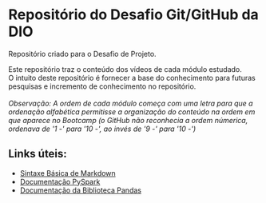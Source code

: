 # Repositório do Desafio Git/GitHub da DIO <br>
Repositório criado para o Desafio de Projeto.

Este repositório traz o conteúdo dos vídeos de cada módulo estudado. <br>
O intuito deste repositório é fornecer a base do conhecimento para futuras pesquisas e incremento de conhecimento no repositório.
<br>
<br>
*Observação: A ordem de cada módulo começa com uma letra para que a ordenação alfabética permitisse a organização do conteúdo na ordem em que aparece no Bootcamp (o GitHub não reconhecia a ordem númerica, ordenava de '1 -' para '10 -', ao invés de '9 -' para '10 -')*


## Links úteis:
- [Sintaxe Básica de Markdown](https://www.markdownguide.org/basic-syntax/)
- [Documentação PySpark](https://spark.apache.org/docs/latest/api/python/getting_started/index.html)
- [Documentação da Biblioteca Pandas](https://pandas.pydata.org/docs/getting_started/index.html)
